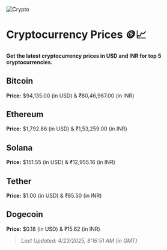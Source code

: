 
![Crypto](https://www.techguide.com.au/wp-content/uploads/2020/11/crypto3.jpeg)

# Cryptocurrency Prices 🪙📈

#### Get the latest cryptocurrency prices in USD and INR for top 5 cryptocurrencies.

## Bitcoin

**Price:** $94,135.00 (in USD) & ₹80,46,967.00 (in INR)

## Ethereum

**Price:** $1,792.86 (in USD) & ₹1,53,259.00 (in INR)

## Solana

**Price:** $151.55 (in USD) & ₹12,955.16 (in INR)

## Tether

**Price:** $1.00 (in USD) & ₹85.50 (in INR)

## Dogecoin

**Price:** $0.18 (in USD) & ₹15.62 (in INR)

> _Last Updated: 4/23/2025, 8:16:51 AM (in GMT)_
